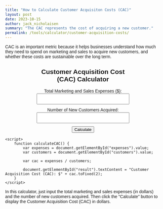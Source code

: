 ```yaml
---
title: "How to Calculate Customer Acquisiton Costs (CAC)"
layout: post
date: 2023-10-15
author: jack_nicholaisen
summary: "The CAC represents the cost of acquiring a new customer." 
permalink: /tools/calculator/customer-acquisition-costs/
---
```



CAC is an important metric because it helps businesses understand how much they need to spend on marketing and sales to acquire new customers, and whether these costs are sustainable over the long term.


<body>
    <div class="calculator" style="text-align:center">
        <h2>Customer Acquisition Cost (CAC) Calculator</h2>
        <div class="input-group">
            <label for="expenses">Total Marketing and Sales Expenses ($):</label>
            <input type="number" id="expenses" step="0.01" required>
        </div>
        <div class="input-group">
            <label for="customers">Number of New Customers Acquired:</label>
            <input type="number" id="customers" step="1" required>
        </div>
        <button onclick="calculateCAC()">Calculate</button>
        <div class="result" id="result"></div>
    </div>

    <script>
        function calculateCAC() {
            var expenses = document.getElementById("expenses").value;
            var customers = document.getElementById("customers").value;

            var cac = expenses / customers;

            document.getElementById("result").textContent = "Customer Acquisition Cost (CAC): $" + cac.toFixed(2);
        }
    </script>
</body>

<style>
        body {
            font-family: Arial, sans-serif;
            margin: 50px;
        }

        .calculator {
            width: 300px;
            margin: 0 auto;
        }

        .input-group {
            margin-bottom: 10px;
        }

        input[type="number"] {
            width: 100%;
            padding: 8px;
            box-sizing: border-box;
        }

        .result {
            font-weight: bold;
        }
</style>


In this calculator, just input the total marketing and sales expenses (in dollars) and the number of new customers acquired. Then click the "Calculate" button to display the Customer Acquisition Cost (CAC) in dollars.
